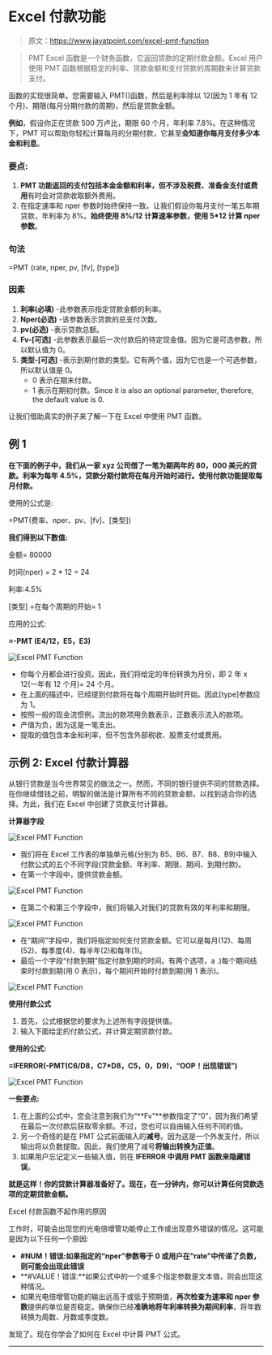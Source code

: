 # Excel 付款功能

> 原文：<https://www.javatpoint.com/excel-pmt-function>

> PMT Excel 函数是一个财务函数，它返回贷款的定期付款金额。Excel 用户使用 PMT 函数根据稳定的利率、贷款金额和支付贷款的周期数来计算贷款支付。

函数的实现很简单。您需要输入 PMT()函数，然后是利率除以 12(因为 1 年有 12 个月)、期限(每月分期付款的周期)，然后是贷款金额。

**例如**，假设你正在贷款 500 万卢比，期限 60 个月，年利率 7.8%。在这种情况下，PMT 可以帮助你轻松计算每月的分期付款，它甚至**会知道你每月支付多少本金和利息**。

### 要点:

1.  **PMT 功能返回的支付包括本金金额和利率，但不涉及税费、准备金支付或费用**有时会对贷款收取额外费用。
2.  在指定速率和 nper 参数时始终保持一致。让我们假设你每月支付一笔五年期贷款，年利率为 8%。**始终使用 8%/12 计算速率参数，使用 5*12 计算 nper 参数**。

### 句法

=PMT (rate, nper, pv, [fv], [type])

### 因素

1.  **利率(必填)** -此参数表示指定贷款金额的利率。
2.  **Nper(必选)** -该参数表示贷款的总支付次数。
3.  **pv(必选)** -表示贷款总额。
4.  **Fv-[可选]** -此参数表示最后一次付款后的待定现金值。因为它是可选参数，所以默认值为 0。
5.  **类型-[可选]** -表示到期付款的类型。它有两个值，因为它也是一个可选参数，所以默认值是 0。
    *   0 表示在期末付款。
    *   1 表示在期初付款。Since it is also an optional parameter, therefore, the default value is 0.

让我们借助真实的例子来了解一下在 Excel 中使用 PMT 函数。

## 例 1

**在下面的例子中，我们从一家 xyz 公司借了一笔为期两年的 80，000 美元的贷款。利率为每年 4.5%，贷款分期付款将在每月开始时进行。使用付款功能提取每月付款。**

使用的公式是:

=PMT(费率、nper、pv、[fv]、[类型])

**我们得到以下数值:**

金额= 80000

时间(nper) = 2 * 12 = 24

利率:4.5%

[类型] =在每个周期的开始= 1

应用的公式:

**=-PMT (E4/12，E5，E3)**

![Excel PMT Function](img/b3baeabe76955c02e50e54dd580d564d.png)

*   你每个月都会进行投资。因此，我们将给定的年份转换为月份，即
    2 年 x 12(一年有 12 个月)= 24 个月。
*   在上面的描述中，已经提到付款将在每个周期开始时开始。因此[type]参数应为 1。
*   按照一般的现金流惯例，流出的款项用负数表示，正数表示流入的款项。
*   产值为负，因为这是一笔支出。
*   提取的值包含本金和利率，但不包含外部税收、股票支付或费用。

## 示例 2: Excel 付款计算器

从银行贷款是当今世界常见的做法之一。然而，不同的银行提供不同的贷款选择。在你继续借钱之前，明智的做法是计算所有不同的贷款金额，以找到适合你的选择。为此，我们在 Excel 中创建了贷款支付计算器。

**计算器字段**

![Excel PMT Function](img/e67d1fca1eb77d549551731ada2b3d37.png)

*   我们将在 Excel 工作表的单独单元格(分别为 B5、B6、B7、B8、B9)中输入付款公式的五个不同字段(贷款金额、年利率、期限、期间、到期付款)。
*   在第一个字段中，提供贷款金额。

![Excel PMT Function](img/89b0ab1bf84839951053abb6c15f024f.png)

*   在第二个和第三个字段中，我们将输入对我们的贷款有效的年利率和期限。

![Excel PMT Function](img/29f0c37f237365feb7227df9a93842b2.png)

*   在“期间”字段中，我们将指定如何支付贷款金额。它可以是每月(12)、每周(52)、每季度(4)、每半年(2)和每年(1)。
*   最后一个字段“付款到期”指定付款到期的时间。有两个选项，a .)每个期间结束时付款到期(用 0 表示)，每个期间开始时付款到期(用 1 表示)。

![Excel PMT Function](img/64269bf6b7f26781ab501ae29567cb0b.png)

**使用付款公式**

1.  首先，公式根据您的要求为上述所有字段提供值。
2.  输入下面给定的付款公式，并计算定期贷款付款。

**使用的公式:**

**=IFERROR(-PMT(C6/D8，C7*D8，C5，0，D9)，“OOP！出现错误”)**

![Excel PMT Function](img/082c245fff5cb7dbf57ab258d2271a51.png)

**一些要点:**

1.  在上面的公式中，您会注意到我们为“**Fv”**参数指定了“0”，因为我们希望在最后一次付款后获取零余额。不过，您也可以自由输入任何不同的值。
2.  另一个奇怪的是在 PMT 公式前面输入的**减号**。因为这是一个外发支付，所以输出将以负数提取。因此，我们使用了减号**将输出转换为正值**。
3.  如果用户忘记定义一些输入值，则在 **IFERROR 中调用 PMT 函数来隐藏错误**。

**就是这样！你的贷款计算器准备好了。现在，在一分钟内，你可以计算任何贷款选项的定期贷款金额。**

Excel 付款函数不起作用的原因

工作时，可能会出现您的光电倍增管功能停止工作或出现意外错误的情况。这可能是因为以下任何一个原因:

*   **#NUM！错误:如果指定的“nper”参数等于 0 或用户在“rate”中传递了负数，则可能会出现此错误**
*   **#VALUE！错误:**如果公式中的一个或多个指定参数是文本值，则会出现这种情况。
*   如果光电倍增管功能的输出远高于或低于预期值，**再次检查为速率和 nper 参数**提供的单位是否稳定。确保你已经**准确地将年利率转换为期间利率**，将年数转换为周数、月数或季度数。

发现了。现在你学会了如何在 Excel 中计算 PMT 公式。

* * *
